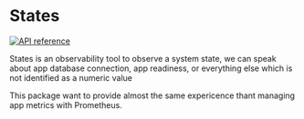 # States

[![API reference](https://img.shields.io/badge/godoc-reference-5272B4)](https://pkg.go.dev/github.com/clever-telemetry/states?tab=doc)

States is an observability tool to observe a system state, we can speak about app database connection, app readiness, or everything else which is not identified as a numeric value


This package want to provide almost the same expericence thant managing app metrics with Prometheus.

